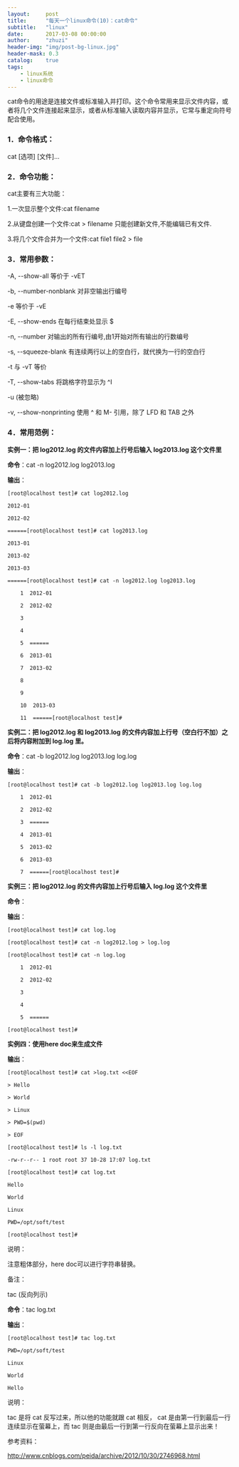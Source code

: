 ```yaml
---
layout:     post
title:      "每天一个linux命令(10)：cat命令"
subtitle:   "linux"
date:       2017-03-08 00:00:00
author:     "zhuzi"
header-img: "img/post-bg-linux.jpg"
header-mask: 0.3
catalog:    true
tags:
    - linux系统
    - linux命令
---
```


cat命令的用途是连接文件或标准输入并打印。这个命令常用来显示文件内容，或者将几个文件连接起来显示，或者从标准输入读取内容并显示，它常与重定向符号配合使用。

### 1．命令格式：

cat [选项] [文件]...

### 2．命令功能：

cat主要有三大功能：

1.一次显示整个文件:cat filename

2.从键盘创建一个文件:cat > filename 只能创建新文件,不能编辑已有文件.

3.将几个文件合并为一个文件:cat file1 file2 > file

### 3．常用参数：

-A, --show-all           等价于 -vET

-b, --number-nonblank    对非空输出行编号

-e                       等价于 -vE

-E, --show-ends          在每行结束处显示 $

-n, --number             对输出的所有行编号,由1开始对所有输出的行数编号

-s, --squeeze-blank      有连续两行以上的空白行，就代换为一行的空白行

-t                       与 -vT 等价

-T, --show-tabs          将跳格字符显示为 ^I

-u                       (被忽略)

-v, --show-nonprinting   使用 ^ 和 M- 引用，除了 LFD 和 TAB 之外

### 4．常用范例：

**实例一：把 log2012.log 的文件内容加上行号后输入 log2013.log 这个文件里**

**命令**：cat -n log2012.log log2013.log

**输出**：

    [root@localhost test]# cat log2012.log

    2012-01

    2012-02

    ======[root@localhost test]# cat log2013.log

    2013-01

    2013-02

    2013-03

    ======[root@localhost test]# cat -n log2012.log log2013.log

        1  2012-01

        2  2012-02

        3

        4

        5  ======

        6  2013-01

        7  2013-02

        8

        9

        10  2013-03

        11  ======[root@localhost test]#

**实例二：把 log2012.log 和 log2013.log 的文件内容加上行号（空白行不加）之后将内容附加到 log.log 里。**

**命令**：cat -b log2012.log log2013.log log.log

**输出**：

    [root@localhost test]# cat -b log2012.log log2013.log log.log

        1  2012-01

        2  2012-02

        3  ======

        4  2013-01

        5  2013-02

        6  2013-03

        7  ======[root@localhost test]#

**实例三：把 log2012.log 的文件内容加上行号后输入 log.log 这个文件里**

**命令**：

**输出**：

    [root@localhost test]# cat log.log

    [root@localhost test]# cat -n log2012.log > log.log

    [root@localhost test]# cat -n log.log

        1  2012-01

        2  2012-02

        3

        4

        5  ======

    [root@localhost test]#

**实例四：使用here doc来生成文件**

**输出**：

    [root@localhost test]# cat >log.txt <<EOF

    > Hello

    > World

    > Linux

    > PWD=$(pwd)

    > EOF

    [root@localhost test]# ls -l log.txt

    -rw-r--r-- 1 root root 37 10-28 17:07 log.txt

    [root@localhost test]# cat log.txt

    Hello

    World

    Linux

    PWD=/opt/soft/test

    [root@localhost test]#

说明：

注意粗体部分，here doc可以进行字符串替换。

备注：

tac (反向列示)

**命令**：tac log.txt

**输出**：

    [root@localhost test]# tac log.txt

    PWD=/opt/soft/test

    Linux

    World

    Hello

说明：

tac 是将 cat 反写过来，所以他的功能就跟 cat 相反， cat 是由第一行到最后一行连续显示在萤幕上，而 tac 则是由最后一行到第一行反向在萤幕上显示出来！

参考资料：

http://www.cnblogs.com/peida/archive/2012/10/30/2746968.html




